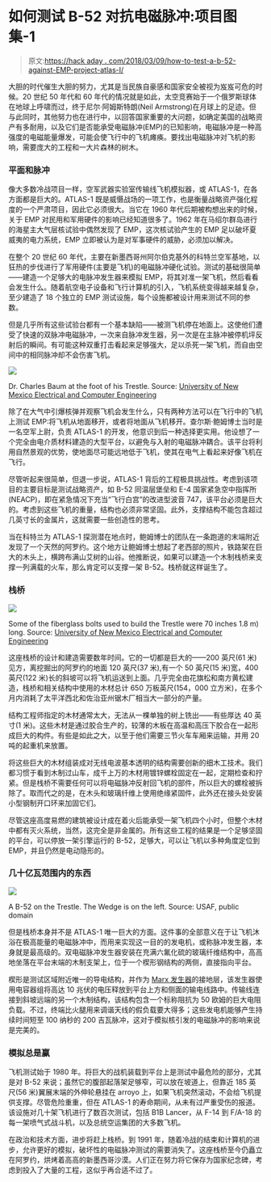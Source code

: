 # 如何测试 B-52 对抗电磁脉冲:项目图集-1

> 原文:[https://hack aday . com/2018/03/09/how-to-test-a-b-52-against-EMP-project-atlas-I/](https://hackaday.com/2018/03/09/how-to-test-a-b-52-against-emp-project-atlas-i/)

大胆的时代催生大胆的努力，尤其是当民族自豪感和国家安全被视为岌岌可危的时候。20 世纪 50 年代和 60 年代的情况就是如此，太空竞赛始于一个俄罗斯球体在地球上呼啸而过，终于尼尔·阿姆斯特朗(Neil Armstrong)在月球上的足迹。但与此同时，其他努力也在进行中，以回答国家重要的大问题，如确定美国的战略资产有多耐用，以及它们是否能承受电磁脉冲(EMP)的已知影响，电磁脉冲是一种高强度的电磁能量爆发，可能会使飞行中的飞机瘫痪。要找出电磁脉冲对飞机的影响，需要庞大的工程和一大片森林的树木。

### 平面和脉冲

像大多数冷战项目一样，空军武器实验室传输线飞机模拟器，或 ATLAS-1，在各方面都是巨大的。ATLAS-1 既是威慑战场的一项工作，也是衡量战略资产强化程度的一个严肃项目，因此它必须很大。当它在 1960 年代后期被构想出来的时候，关于 EMP 对民用和军用硬件的影响已经知道很多了。1962 年在马绍尔群岛进行的海星主大气层核试验中偶然发现了 EMP，这次核试验产生的 EMP 足以破坏夏威夷的电力系统，EMP 立即被认为是对军事硬件的威胁，必须加以解决。

在整个 20 世纪 60 年代，主要在新墨西哥州阿尔伯克基外的科特兰空军基地，以狂热的步伐进行了军用硬件(主要是飞机)的电磁脉冲硬化试验。测试的基础很简单——建造一个足够大的电脉冲发生器来模拟 EMP，将其对准一架飞机，然后看看会发生什么。随着航空电子设备和飞行计算机的引入，飞机系统变得越来越复杂，至少建造了 18 个独立的 EMP 测试设施，每个设施都被设计用来测试不同的参数。

但是几乎所有这些试验台都有一个基本缺陷——被测飞机停在地面上。这使他们遭受了快速的双脉冲电磁脉冲，一次来自脉冲发生器，另一次是在主脉冲被停机坪反射后的瞬间。有可能这种双重打击看起来足够强大，足以杀死一架飞机，而自由空间中的相同脉冲却不会伤害飞机。

[![](../Images/7338d6ca51d7377c105e88b5f9c75bc4.png)](https://hackaday.com/wp-content/uploads/2018/02/trestlebaum3.jpg)

Dr. Charles Baum at the foot of his Trestle. Source: [University of New Mexico Electrical and Computer Engineering](http://ece-research.unm.edu/summa/notes/trestle.html)

除了在大气中引爆核弹并观察飞机会发生什么，只有两种方法可以在飞行中的飞机上测试 EMP:将飞机从地面移开，或者将地面从飞机移开。查尔斯·鲍姆博士当时是一名空军上尉，负责 ATLAS-1 的开发，他意识到后一种选择更实用。他设想了一个完全由电介质材料建造的大型平台，以避免与入射的电磁脉冲耦合。该平台将利用自然景观的优势，使地面尽可能远地低于飞机，使其在电气上看起来好像飞机在飞行。

尽管听起来很简单，但退一步说，ATLAS-1 背后的工程极具挑战性。考虑到该项目的主要目标是测试战略资产，如 B-52 同温层堡垒和 E-4 国家紧急空中指挥所(NEACP)，即在紧急情况下充当“飞行白宫”的改进型波音 747，该平台必须是巨大的。考虑到这些飞机的重量，结构也必须非常坚固。此外，支撑结构不能包含超过几英寸长的金属片，这就需要一些创造性的思考。

当在科特兰为 ATLAS-1 探测潜在地点时，鲍姆博士的团队在一条跑道的末端附近发现了一个天然的阿罗约。这个地方让鲍姆博士想起了老西部的照片，铁路架在巨大的木头上，横跨布满山艾树的山谷。他推断说，如果可以建造一个木制栈桥来支撑一列满载的火车，那么肯定可以支撑一架 B-52。栈桥就这样诞生了。

### 栈桥

[![](../Images/6f152174017d794bf34dde30bdf5de45.png)](https://hackaday.com/wp-content/uploads/2018/03/trestle6l.jpg)

Some of the fiberglass bolts used to build the Trestle were 70 inches 1.8 m) long. Source: [University of New Mexico Electrical and Computer Engineering](http://ece-research.unm.edu/summa/notes/trestle.html)

这座栈桥的设计和建造需要数年时间。它的一切都是巨大的——200 英尺(61 米)见方，离挖掘出的阿罗约的地面 120 英尺(37 米),有一个 50 英尺(15 米)宽，400 英尺(122 米)长的斜坡可以将飞机运送到上面。几乎完全由花旗松和南方黄松建造，栈桥和相关结构中使用的木材总计 650 万板英尺(154，000 立方米)，在多个月内消耗了太平洋西北和佐治亚州锯木厂相当大一部分的产量。

结构工程师指定的木材通常太大，无法从一棵单独的树上铣出——有些厚达 40 英寸(1 米)。这些木材是通过胶合生产的，较薄的木板在高温和高压下胶合在一起形成巨大的构件。有些是如此之大，以至于他们需要三节火车车厢来运输，并用 20 吨的起重机来放置。

将这些巨大的木材组装成对无线电波基本透明的结构需要创新的细木工技术。我们都习惯于看到木制过山车，成千上万的木材用镀锌螺栓固定在一起，定期检查和拧紧。但是栈桥不需要任何可以将电磁脉冲反射回飞机的部件，所以巨大的螺栓被拆除了。取而代之的是，在木头和玻璃纤维上使用绝缘紧固件，此外还在接头处安装小型钢制开口环来加固它们。

尽管这座高度易燃的建筑被设计成在着火后能承受一架飞机四个小时，但整个木材中都有灭火系统，当然，这完全是非金属的。所有这些工程的结果是一个足够坚固的平台，可以停放一架引擎运行的 B-52，足够大，可以让飞机以多种角度定位到 EMP，并且仍然是电动隐形的。

### 几十亿瓦范围内的东西

[![](../Images/7c446e41cb7132c0ecd908ed94e961b9.png)](https://hackaday.com/wp-content/uploads/2018/02/us_air_force_-_sandia_national_laboratory_-_trestle_electromagnetic_pulse_test_apparatus.jpg)

A B-52 on the Trestle. The Wedge is on the left. Source: USAF, public domain

但是栈桥本身并不是 ATLAS-1 唯一巨大的方面。这件事的全部意义在于让飞机沐浴在极高能量的电磁脉冲中，而用来实现这一目的的发电机，或称脉冲发生器，本身就是最高级的。双电磁脉冲发生器安装在充满六氟化硫的玻璃纤维结构中，高高地坐落在平台末端的木制支架上，位于一个楔形钢结构的两侧，直接指向平台。

楔形是测试区域附近唯一的导电结构，并作为 [Marx 发生器](https://en.wikipedia.org/wiki/Marx_generator)的接地层，该发生器使用电容器组将高达 10 兆伏的电压释放到平台上方和侧面的输电线路中。传输线连接到斜坡远端的另一个木制结构，该结构包含一个标称阻抗为 50 欧姆的巨大电阻负载。不过，终端比火腿用来调谐天线的假负载要大得多；这些发电机能够产生持续时间短至 100 纳秒的 200 吉瓦脉冲，这对于模拟核引发的电磁脉冲的影响来说是完美的。

### 模拟总是赢

飞机测试始于 1980 年。将巨大的战机装载到平台上是测试中最危险的部分，尤其是对 B-52 来说；虽然它的腹部起落架足够窄，可以放在坡道上，但靠近 185 英尺(56 米)翼展末端的外伸轮悬挂在 arroyo 上，如果飞机突然滚动，不会给飞机提供支撑。尽管危险重重，但在 ATLAS-1 的寿命期间，从未有过严重受伤的报道。该设施对几十架飞机进行了数百次测试，包括 B1B Lancer，从 F-14 到 F/A-18 的每一架喷气式战斗机，以及总统空运集团的大多数飞机。

在政治和技术方面，进步将赶上栈桥。到 1991 年，随着冷战的结束和计算机的进步，允许更好的模拟，破坏性的电磁脉冲测试的需要消失了。这座栈桥至今仍矗立在阿罗约，烘烤着高高的新墨西哥沙漠。人们正在努力将它保存为国家纪念碑，考虑到投入了大量的工程，这似乎再合适不过了。